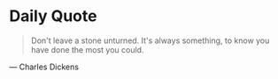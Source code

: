 # Daily Quote

> Don't leave a stone unturned. It's always something, to know you have done the most you could.

— Charles Dickens

